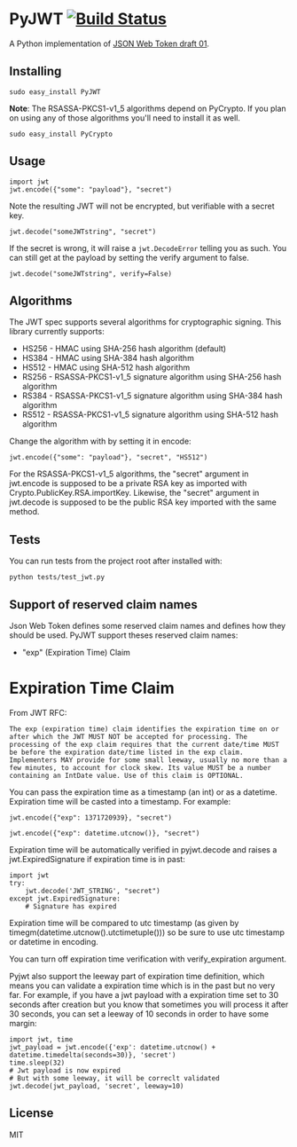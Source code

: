 PyJWT [![Build Status](https://travis-ci.org/progrium/pyjwt.png?branch=master)](https://travis-ci.org/progrium/pyjwt)
=====
A Python implementation of [JSON Web Token draft 01](http://self-issued.info/docs/draft-jones-json-web-token-01.html).

Installing
----------

    sudo easy_install PyJWT

**Note**: The RSASSA-PKCS1-v1_5 algorithms depend on PyCrypto. If you plan on using any of those algorithms you'll need to install it as well.

	sudo easy_install PyCrypto

Usage
-----

    import jwt
    jwt.encode({"some": "payload"}, "secret")

Note the resulting JWT will not be encrypted, but verifiable with a secret key.

    jwt.decode("someJWTstring", "secret")

If the secret is wrong, it will raise a `jwt.DecodeError` telling you as such. You can still get at the payload by setting the verify argument to false.

    jwt.decode("someJWTstring", verify=False)

Algorithms
----------

The JWT spec supports several algorithms for cryptographic signing. This library currently supports:

* HS256 - HMAC using SHA-256 hash algorithm (default)
* HS384 - HMAC using SHA-384 hash algorithm
* HS512 - HMAC using SHA-512 hash algorithm
* RS256 - RSASSA-PKCS1-v1_5 signature algorithm using SHA-256 hash algorithm
* RS384 - RSASSA-PKCS1-v1_5 signature algorithm using SHA-384 hash algorithm
* RS512 - RSASSA-PKCS1-v1_5 signature algorithm using SHA-512 hash algorithm

Change the algorithm with by setting it in encode:

    jwt.encode({"some": "payload"}, "secret", "HS512")

For the RSASSA-PKCS1-v1_5 algorithms, the "secret" argument in jwt.encode is supposed to be a private RSA key as
imported with Crypto.PublicKey.RSA.importKey. Likewise, the "secret" argument in jwt.decode is supposed to be the public RSA key imported with the same method.

Tests
-----

You can run tests from the project root after installed with:

    python tests/test_jwt.py

Support of reserved claim names
-------------------------------

Json Web Token defines some reserved claim names and defines how they should be used. PyJWT support theses reserved claim names:

 - "exp" (Expiration Time) Claim

Expiration Time Claim
=====================

From JWT RFC:

    The exp (expiration time) claim identifies the expiration time on or after which the JWT MUST NOT be accepted for processing. The processing of the exp claim requires that the current date/time MUST be before the expiration date/time listed in the exp claim. Implementers MAY provide for some small leeway, usually no more than a few minutes, to account for clock skew. Its value MUST be a number containing an IntDate value. Use of this claim is OPTIONAL.

You can pass the expiration time as a timestamp (an int) or as a datetime. Expiration time will be casted into a timestamp. For example:

    jwt.encode({"exp": 1371720939}, "secret")

    jwt.encode({"exp": datetime.utcnow()}, "secret")

Expiration time will be automatically verified in pyjwt.decode and raises a jwt.ExpiredSignature if expiration time is in past:

    import jwt
    try:
        jwt.decode('JWT_STRING', "secret")
    except jwt.ExpiredSignature:
        # Signature has expired

Expiration time will be compared to utc timestamp (as given by timegm(datetime.utcnow().utctimetuple())) so be sure to use utc timestamp or datetime in encoding.

You can turn off expiration time verification with verify_expiration argument.

Pyjwt also support the leeway part of expiration time definition, which means you can validate a expiration time which is in the past but no very far. For example, if you have a jwt payload with a expiration time set to 30 seconds after creation but you know that sometimes you will process it after 30 seconds, you can set a leeway of 10 seconds in order to have some margin:

    import jwt, time
    jwt_payload = jwt.encode({'exp': datetime.utcnow() + datetime.timedelta(seconds=30)}, 'secret')
    time.sleep(32)
    # Jwt payload is now expired
    # But with some leeway, it will be correclt validated
    jwt.decode(jwt_payload, 'secret', leeway=10)


License
-------

MIT
